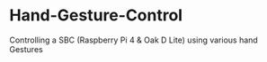 # Hand-Gesture-Control
Controlling a SBC (Raspberry Pi 4 &amp; Oak D Lite) using various hand Gestures 
